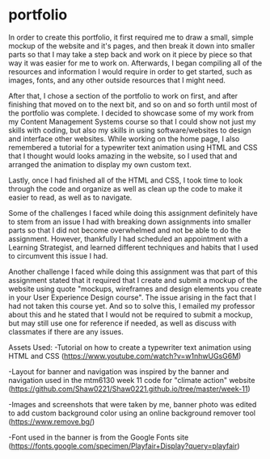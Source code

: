 # portfolio

In order to create this portfolio, it first required me to draw a small, simple mockup of the website and it's pages, and then break it down into smaller parts so that I may take a step back and work on it piece by piece so that way it was easier for me to work on. Afterwards, I began compiling all of the resources and information I would require in order to get started, such as images, fonts, and any other outside resources that I might need. 

After that, I chose a section of the portfolio to work on first, and after finishing that moved on to the next bit, and so on and so forth until most of the portfolio was complete. I decided to showcase some of my work from my Content Management Systems course so that I could show not just my skills with coding, but also my skills in using software/websites to design and interface other websites. While working on the home page, I also remembered a tutorial for a typewriter text animation using HTML and CSS that I thought would looks amazing in the website, so I used that and arranged the animation to display my own custom text.

Lastly, once I had finished all of the HTML and CSS, I took time to look through the code and organize as well as clean up the code to make it easier to read, as well as to navigate.


Some of the challenges I faced while doing this assignment definitely have to stem from an issue I had with breaking down assignments into smaller parts so that I did not become overwhelmed and not be able to do the assignment. However, thankfully I had scheduled an appointment with a Learning Strategist, and learned different techniques and habits that I used to circumvent this issue I had.

Another challenge I faced while doing this assignment was that part of this assignment stated that it required that I create and submit a mockup of the website using quote "mockups, wireframes and design elements you create in your User Experience Design course". The issue arising in the fact that I had not taken this course yet. And so to solve this, I emailed my professor about this and he stated that I would not be required to submit a mockup, but may still use one for reference if needed, as well as discuss with classmates if there are any issues.


Assets Used:
-Tutorial on how to create a typewriter text animation using HTML and CSS (https://www.youtube.com/watch?v=w1nhwUGsG6M)

-Layout for banner and navigation was inspired by the banner and navigation used in the mtm6130 week 11 code for "climate action" website (https://github.com/Shaw0221/Shaw0221.github.io/tree/master/week-11)

-Images and screenshots that were taken by me, banner photo was edited to add custom background color using an online background remover tool (https://www.remove.bg/)

-Font used in the banner is from the Google Fonts site (https://fonts.google.com/specimen/Playfair+Display?query=playfair)

